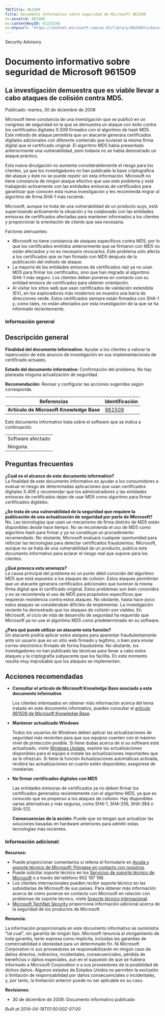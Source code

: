 ```yaml
---
TOCTitle: 961509
Title: Documento informativo sobre seguridad de Microsoft 961509
ms:assetid: 961509
ms:contentKeyID: 61225246
ms:mtpsurl: 'https://technet.microsoft.com/es-ES/library/961509(v=Security.10)'
---
```


Security Advisory

Documento informativo sobre seguridad de Microsoft 961509
=========================================================

La investigación demuestra que es viable llevar a cabo ataques de colisión contra MD5.
--------------------------------------------------------------------------------------

Publicado: martes, 30 de diciembre de 2008

Microsoft tiene constancia de una investigación que se publicó en un congreso de seguridad en la que se demuestra un ataque con éxito contra los certificados digitales X.509 firmados con el algoritmo de hash MD5. Este método de ataque permitiría que un atacante generara certificados digitales adicionales con diferente contenido que tuvieran la misma firma digital que el certificado original. El algoritmo MD5 había presentado anteriormente una vulnerabilidad, pero todavía no se había demostrado un ataque práctico.

Esta nueva divulgación no aumenta considerablemente el riesgo para los clientes, ya que los investigadores no han publicado la base criptográfica del ataque y éste no se puede repetir sin esta información. Microsoft no tiene constancia de ningún ataque efectivo que use este problema y está trabajando activamente con las entidades emisoras de certificados para garantizar que conocen esta nueva investigación y les recomienda migrar al algoritmo de firma SHA-1 más reciente.

Microsoft, aunque no trata de una vulnerabilidad de un producto suyo, está supervisando activamente la situación y ha colaborado con las entidades emisoras de certificados afectadas para mantener informados a los clientes y proporcionar la orientación de cliente que sea necesaria.

Factores atenuantes:

-   Microsoft no tiene constancia de ataques específicos contra MD5, por lo que los certificados emitidos anteriormente que se firmaron con MD5 no están afectados y no es necesario revocarlos. Este problema sólo afecta a los certificados que se han firmado con MD5 después de la publicación del método de ataque.
-   La mayoría de las entidades emisoras de certificados raíz ya no usan MD5 para firmar los certificados, sino que han migrado al algoritmo SHA-1 más seguro. Los clientes deben ponerse en contacto con su entidad emisora de certificados para obtener orientación.
-   Al visitar los sitios web que usan certificados de validación extendida (EV), en los exploradores más modernos se muestra una barra de direcciones verde. Estos certificados siempre están firmados con SHA-1 y, como tales, no están afectados por esta investigación de la que se ha informado recientemente.

### Información general

Descripción general
-------------------

**Finalidad del documento informativo:** Ayudar a los clientes a valorar la repercusión de este anuncio de investigación en sus implementaciones de certificado actuales.

**Estado del documento informativo:** Confirmación del problema. No hay planeada ninguna actualización de seguridad.

**Recomendación:** Revisar y configurar las acciones sugeridas según corresponda.

| Referencias                              | Identificación                                   |
|------------------------------------------|--------------------------------------------------|
| **Artículo de Microsoft Knowledge Base** | [961509](http://support.microsoft.com/kb/961509) |

Este documento informativo trata sobre el software que se indica a continuación.

|                   |
|-------------------|
| Software afectado |
| Ninguna.          |

Preguntas frecuentes
--------------------

**¿Cuál es el alcance de este documento informativo?**  
La finalidad de este documento informativo es ayudar a los consumidores a evaluar el riesgo de determinadas aplicaciones que usan certificados digitales X.409 y recomendar que los administradores y las entidades emisoras de certificados dejen de usar MD5 como algoritmo para firmar certificados digitales.

**¿Se trata de una vulnerabilidad de la seguridad que requiere la publicación de una actualización de seguridad por parte de Microsoft?**  
No. Las tecnologías que usan un mecanismo de firma distinto de MD5 están disponibles desde hace tiempo. No se recomienda el uso de MD5 como algoritmo hash para firmar y ya no constituye un procedimiento recomendado. No obstante, Microsoft evaluará cualquier oportunidad para reforzar las tecnologías para detectar certificados fraudulentos. Microsoft, aunque no se trata de una vulnerabilidad de un producto, publica este documento informativo para aclarar el riesgo real que supone para los clientes.

**¿Qué provoca esta amenaza?**  
La causa principal del problema es un punto débil conocido del algoritmo MD5 que está expuesto a los ataques de colisión. Estos ataques permitirían que un atacante generara certificados adicionales que tuvieran la misma firma digital que el certificado original. Estos problemas son bien conocidos y no se recomienda el uso de MD5 para propósitos específicos que requieran resistencia contra estos ataques. No obstante, hasta hace poco estos ataques se consideraban difíciles de implementar. La investigación reciente ha demostrado que los ataques de colisión son viables. En Microsoft, el ciclo de vida de desarrollo de seguridad ha requerido que Microsoft ya no use el algoritmo MD5 como predeterminado en su software.

**¿Para qué puede utilizar un atacante esta función?**  
Un atacante podría aplicar estos ataques para aparentar fraudulentamente ante un usuario que es un sitio web firmado y legítimo, o bien para enviar correo electrónico firmado de forma fraudulenta. No obstante, los investigadores no han publicado las técnicas para llevar a cabo estos ataques y la criptografía subyacente que los facilita. En este momento resulta muy improbable que los ataques se implementen.

Acciones recomendadas
---------------------

-   **Consultar el artículo de Microsoft Knowledge Base asociado a este documento informativo**

    Los clientes interesados en obtener más información acerca del tema tratado en este documento informativo, pueden consultar el [artículo 961509 de Microsoft Knowledge Base](http://support.microsoft.com/kb/961509).

-   **Mantener actualizado Windows**

    Todos los usuarios de Windows deben aplicar las actualizaciones de seguridad más recientes para que sus equipos cuenten con el máximo nivel de protección posible. Si tiene dudas acerca de si su software está actualizado, visite [Windows Update](http://windowsupdate.microsoft.com/), explore las actualizaciones disponibles para el equipo e instale las actualizaciones importantes que se le ofrezcan. Si tiene la función Actualizaciones automáticas activada, recibirá las actualizaciones en cuanto estén disponibles; asegúrese de instalarlas.

-   **No firmar certificados digitales con MD5**

    Las entidades emisoras de certificados ya no deben firmar los certificados generados recientemente con el algoritmo MD5, ya que es conocido que es propenso a los ataques de colisión. Hay disponibles varias alternativas y más seguras, como SHA-1, SHA-256, SHA-384 o SHA-512.

    **Consecuencias de la acción:** Puede que se tengan que actualizar las soluciones basadas en hardware anteriores para admitir estas tecnologías más recientes.

### Información adicional:

**Recursos:**

-   Puede proporcionar comentarios si rellena el formulario en [Ayuda y soporte técnico de Microsoft: Póngase en contacto con nosotros](https://support.microsoft.com/common/survey.aspx?scid=sw;en;1257&amp;showpage=1&amp;ws=technet&amp;sd=tech).
-   Puede solicitar soporte técnico en los [Servicios de soporte técnico de Microsoft](http://support.microsoft.com/default.aspx?scid=fh;es-es;incidentsubmit) o a través del teléfono 902 197 198.
-   Los clientes internacionales pueden recibir soporte técnico en las subsidiarias de Microsoft de sus países. Para obtener más información acerca de cómo ponerse en contacto con Microsoft en relación con problemas de soporte técnico, visite [Soporte técnico internacional](http://go.microsoft.com/fwlink/?linkid=21155).
-   [Microsoft TechNet Security](http://www.microsoft.com/spain/technet/security/default.mspx) proporciona información adicional acerca de la seguridad de los productos de Microsoft.

**Renuncia:**

La información proporcionada en este documento informativo se suministra "tal cual", sin garantía de ningún tipo. Microsoft renuncia al otorgamiento de toda garantía, tanto expresa como implícita, incluidas las garantías de comerciabilidad e idoneidad para un determinado fin. Ni Microsoft Corporation ni sus proveedores se responsabilizarán en ningún caso de daños directos, indirectos, incidentales, consecuenciales, pérdida de beneficios o daños especiales, aun en el supuesto de que se hubiera informado a Microsoft Corporation o a sus proveedores de la posibilidad de dichos daños. Algunos estados de Estados Unidos no permiten la exclusión o limitación de responsabilidad por daños consecuenciales o incidentales, y, por tanto, la limitación anterior puede no ser aplicable en su caso.

**Revisiones:**

-   30 de diciembre de 2008: Documento informativo publicado

*Built at 2014-04-18T01:50:00Z-07:00*
